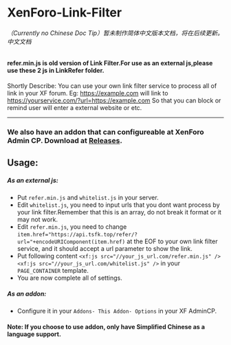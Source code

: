 # XenForo-Link-Filter

###### （Currently no Chinese Doc Tip）暂未制作简体中文版本文档，将在后续更新。  中文文档

#### refer.min.js is old version of Link Filter.For use as an external js,please use these 2 js in LinkRefer folder.

Shortly Describe: You can use your own link filter service to process all of link in your XF forum.
Eg: https://example.com will link to https://yourservice.com/?url=https://example.com
So that you can block or remind user will enter a external website or etc.

-------
### We also have an addon that can configureable at XenForo Admin CP. Download at [Releases](https://github.com/Tss-Website/XenForo-Link-Filter/releases).

## Usage:
##### As an external js:
- Put `refer.min.js` and `whitelist.js` in your server.
- Edit `whitelist.js`, you need to input urls that you dont want process by your link filter.Remember that this is an array, do not break it format or it may not work.
- Edit `refer.min.js`, you need to change ` item.href="https://api.tsfk.top/refer/?url="+encodeURIComponent(item.href) ` at the EOF to your own link filter service, and it should accept a url parameter to show the link.
- Put following content `<xf:js src="//your_js_url.com/refer.min.js" /> <xf:js src="//your_js_url.com/whitelist.js" />` in your `PAGE_CONTAINER` template.
- You are now complete all of settings.
##### As an addon:
- Configure it in your `Addons- This Addon- Options` in your XF AdminCP.

#### Note: If you choose to use addon, only have Simplified Chinese as a language support.
